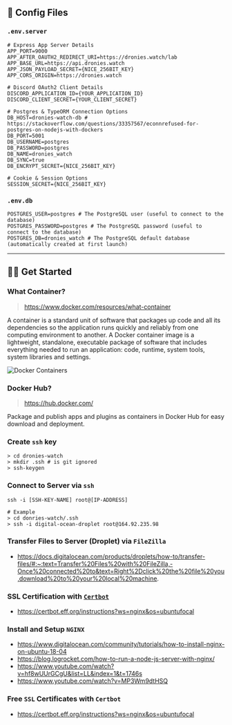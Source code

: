 ## 🔨 Config Files

### `.env.server`

```text
# Express App Server Details
APP_PORT=9000
APP_AFTER_OAUTH2_REDIRECT_URI=https://dronies.watch/lab
APP_BASE_URL=https://api.dronies.watch
APP_JSON_PAYLOAD_SECRET={NICE_256BIT_KEY}
APP_CORS_ORIGIN=https://dronies.watch

# Discord OAuth2 Client Details
DISCORD_APPLICATION_ID={YOUR_APPLICATION_ID}
DISCORD_CLIENT_SECRET={YOUR_CLIENT_SECRET}

# Postgres & TypeORM Connection Options
DB_HOST=dronies-watch-db # https://stackoverflow.com/questions/33357567/econnrefused-for-postgres-on-nodejs-with-dockers
DB_PORT=5001
DB_USERNAME=postgres
DB_PASSWORD=postgres
DB_NAME=dronies_watch
DB_SYNC=true
DB_ENCRYPT_SECRET={NICE_256BIT_KEY}

# Cookie & Session Options
SESSION_SECRET={NICE_256BIT_KEY}
```

### `.env.db`

```text
POSTGRES_USER=postgres # The PostgreSQL user (useful to connect to the database)
POSTGRES_PASSWORD=postgres # The PostgreSQL password (useful to connect to the database)
POSTGRES_DB=dronies_watch # The PostgreSQL default database (automatically created at first launch)
```

---

## 👨‍💻 Get Started

### What Container?
> https://www.docker.com/resources/what-container

A container is a standard unit of software that packages up code
and all its dependencies so the application runs quickly and reliably
from one computing environment to another.
A Docker container image is a lightweight, standalone, executable package of software
that includes everything needed to run an application: code, runtime, system tools,
system libraries and settings.

<img src="https://raw.githubusercontent.com/bennodev19/dronies-watch/master/static/docker-containers.png" alt="Docker Containers">

### Docker Hub?
> https://hub.docker.com/

Package and publish apps and plugins as containers in Docker Hub for easy download and deployment.

### Create `ssh` key

```shell
> cd dronies-watch
> mkdir .ssh # is git ignored
> ssh-keygen
```

### Connect to Server via `ssh`

```shell
ssh -i [SSH-KEY-NAME] root@[IP-ADDRESS]

# Example
> cd donries-watch/.ssh
> ssh -i digital-ocean-droplet root@164.92.235.98
```

### Transfer Files to Server (Droplet) via `FileZilla`
- https://docs.digitalocean.com/products/droplets/how-to/transfer-files/#:~:text=Transfer%20Files%20with%20FileZilla,-Once%20connected%20to&text=Right%2Dclick%20the%20file%20you,download%20to%20your%20local%20machine.

### SSL Certification with [`Certbot`](https://certbot.eff.org/)
- https://certbot.eff.org/instructions?ws=nginx&os=ubuntufocal

### Install and Setup `NGINX`
- https://www.digitalocean.com/community/tutorials/how-to-install-nginx-on-ubuntu-18-04
- https://blog.logrocket.com/how-to-run-a-node-js-server-with-nginx/
- https://www.youtube.com/watch?v=hf8wUUrGCgU&list=LL&index=1&t=1746s
- https://www.youtube.com/watch?v=MP3Wm9dtHSQ

### Free `SSL` Certificates with `Certbot`
- https://certbot.eff.org/instructions?ws=nginx&os=ubuntufocal
